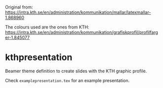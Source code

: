Original from: https://intra.kth.se/en/administration/kommunikation/mallar/latexmallar-1.868960

The colours used are the ones from KTH:
https://intra.kth.se/en/administration/kommunikation/grafiskprofil/profilfarger-1.845077

# kthpresentation
Beamer theme definition to create slides with the KTH graphic profile.

Check `examplepresentation.tex` for an example presentation.


